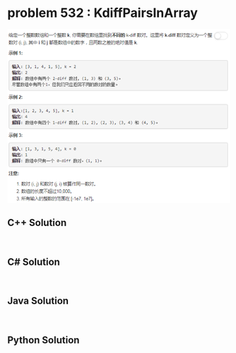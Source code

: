 
# problem 532 : KdiffPairsInArray

<img src="https://github.com/Peefy/PeefyLeetCode/blob/master/doc/501-600/532.KdiffPairsInArray/problem.png"/>

## C++ Solution

```c++



```

## C# Solution

```csharp



```

## Java Solution

```java



```

## Python Solution

```python



```






